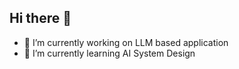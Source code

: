 ## Hi there 👋


- 🔭 I’m currently working on LLM based application
- 🌱 I’m currently learning AI System Design
